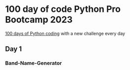 # 100 day of code Python Pro Bootcamp 2023

[100 days of Python coding](https://www.udemy.com/course/100-days-of-code/) with a new challenge every day

## Day 1 
### Band-Name-Generator


